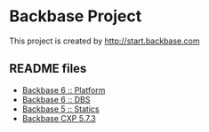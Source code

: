 # Backbase Project 

This project is created by http://start.backbase.com 

## README files

- [Backbase 6 :: Platform](platform/README.md)
- [Backbase 6 :: DBS](dbs/README.md)
- [Backbase 5 :: Statics](statics/README.md)
- [Backbase CXP 5.7.3](cxp/README.md)

